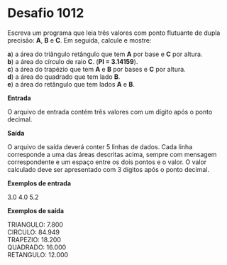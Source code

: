 # Desafio 1012

Escreva um programa que leia três valores com ponto flutuante de dupla precisão: **A**, **B** e **C**. Em seguida, calcule e mostre:

**a**) a área do triângulo retângulo que tem **A** por base e **C** por altura.  
**b**) a área do círculo de raio **C**. (**PI = 3.14159**).  
**c**) a área do trapézio que tem **A** e **B** por bases e **C** por altura.  
**d**) a área do quadrado que tem lado **B**.  
**e**) a área do retângulo que tem lados **A** e **B**.

**Entrada**

O arquivo de entrada contém três valores com um dígito após o ponto decimal.

**Saída**

O arquivo de saída deverá conter 5 linhas de dados. Cada linha corresponde a uma das áreas descritas acima, sempre com mensagem correspondente e um espaço entre os dois pontos e o valor. O valor calculado deve ser apresentado com 3 dígitos após o ponto decimal.

**Exemplos de entrada**

3.0 4.0 5.2

**Exemplos de saída**

TRIANGULO: 7.800  
CIRCULO: 84.949  
TRAPEZIO: 18.200  
QUADRADO: 16.000  
RETANGULO: 12.000